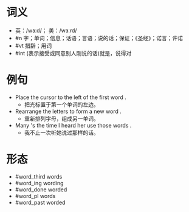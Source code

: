 # 词义
- 英：/wɜːd/； 美：/wɜːrd/
- #n 字；单词；信息；话语；言语；说的话；保证；《圣经》；诺言；许诺
- #vt 措辞；用词
- #int (表示接受或同意别人刚说的话)就是，说得对
# 例句
- Place the cursor to the left of the first word .
	- 把光标置于第一个单词的左边。
- Rearrange the letters to form a new word .
	- 重新排列字母，组成另一单词。
- Many 's the time I heard her use those words .
	- 我不止一次听她说过那样的话。
# 形态
- #word_third words
- #word_ing wording
- #word_done worded
- #word_pl words
- #word_past worded
